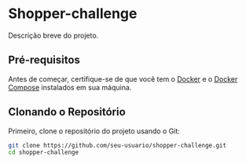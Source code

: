 # Shopper-challenge

Descrição breve do projeto.

## Pré-requisitos

Antes de começar, certifique-se de que você tem o [Docker](https://www.docker.com/get-started) e o [Docker Compose](https://docs.docker.com/compose/install/) instalados em sua máquina.

## Clonando o Repositório

Primeiro, clone o repositório do projeto usando o Git:

```bash
git clone https://github.com/seu-usuario/shopper-challenge.git
cd shopper-challenge
